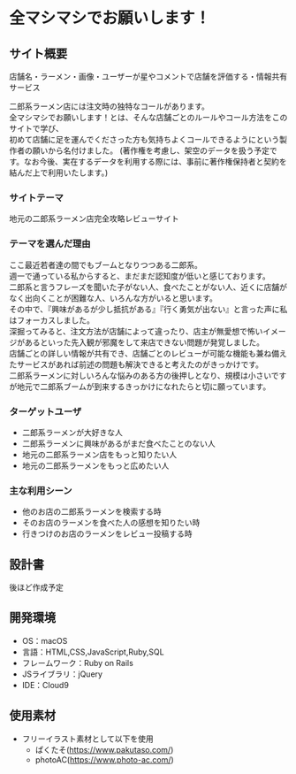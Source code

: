 # 全マシマシでお願いします！

## サイト概要
店舗名・ラーメン・画像・ユーザーが星やコメントで店舗を評価する・情報共有サービス

二郎系ラーメン店には注文時の独特なコールがあります。<br>
全マシマシでお願いします！とは、そんな店舗ごとのルールやコール方法をこのサイトで学び、<br>
初めて店舗に足を運んでくださった方も気持ちよくコールできるようにという製作者の願いから名付けました。
(著作権を考慮し、架空のデータを扱う予定です。なお今後、実在するデータを利用する際には、事前に著作権保持者と契約を結んだ上で利用いたします。)


### サイトテーマ
地元の二郎系ラーメン店完全攻略レビューサイト


### テーマを選んだ理由
ここ最近若者達の間でもブームとなりつつある二郎系。<br>
週一で通っている私からすると、まだまだ認知度が低いと感じております。<br>
二郎系と言うフレーズを聞いた子がない人、食べたことがない人、近くに店舗がなく出向くことが困難な人、いろんな方がいると思います。<br>
その中で、『興味があるが少し抵抗がある』『行く勇気が出ない』と言った声に私はフォーカスしました。<br>
深掘ってみると、注文方法が店舗によって違ったり、店主が無愛想で怖いイメージがあるといった先入観が邪魔をして来店できない問題が発覚しました。<br>
店舗ごとの詳しい情報が共有でき、店舗ごとのレビューが可能な機能も兼ね備えたサービスがあれば前述の問題も解決できると考えたのがきっかけです。<br>
二郎系ラーメンに対しいろんな悩みのある方の後押しとなり、規模は小さいですが地元で二郎系ブームが到来するきっかけになれたらと切に願っています。

### ターゲットユーザ
- 二郎系ラーメンが大好きな人
- 二郎系ラーメンに興味があるがまだ食べたことのない人
- 地元の二郎系ラーメン店をもっと知りたい人
- 地元の二郎系ラーメンをもっと広めたい人

### 主な利用シーン
- 他のお店の二郎系ラーメンを検索する時
- そのお店のラーメンを食べた人の感想を知りたい時
- 行きつけのお店のラーメンをレビュー投稿する時

## 設計書
後ほど作成予定

## 開発環境
- OS：macOS
- 言語：HTML,CSS,JavaScript,Ruby,SQL
- フレームワーク：Ruby on Rails
- JSライブラリ：jQuery
- IDE：Cloud9

## 使用素材
- フリーイラスト素材として以下を使用
  - ぱくたそ(https://www.pakutaso.com/)
  - photoAC(https://www.photo-ac.com/)